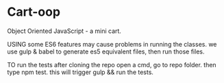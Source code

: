 # Cart-oop
Object Oriented JavaScript - a mini cart.

USING some ES6 features may cause problems in running the classes.
we use gulp & babel to generate es5 equivalent files, then run those files.

TO run the tests
after cloning the repo open a cmd,
go to repo folder. 
then type npm test.
this will trigger gulp && run the tests.
